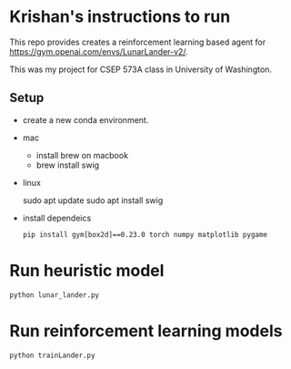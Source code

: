 # Krishan's instructions to run

This repo provides creates a reinforcement learning based agent for https://gym.openai.com/envs/LunarLander-v2/.

This was my project for CSEP 573A class in University of Washington. 
## Setup
- create a new conda environment.
- mac
  - install brew on macbook
  - brew install swig

- linux

    sudo apt update
    sudo apt install swig

- install dependeics

      pip install gym[box2d]==0.23.0 torch numpy matplotlib pygame

# Run heuristic model

    python lunar_lander.py

# Run reinforcement learning models 

    python trainLander.py
